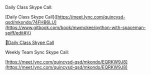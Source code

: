 Daily Class Skype Call:

\[Daily Class Skype Call\]\([https://meet.lync.com/quincysd-qsd/mkondo/74FHB6LU](https://www.gitbook.com/book/mwmckee/python-with-spaceman-spiff/edit#)\)

[Daily Class Skype Call](https://meet.lync.com/quincysd-qsd/mkondo/74FHB6LU "Daily Class Skype Call")



Weekly Team Sync Skype Call:

[https://meet.lync.com/quincysd-qsd/mkondo/EQRKW9J8](https://meet.lync.com/quincysd-qsd/mkondo/EQRKW9J8)

